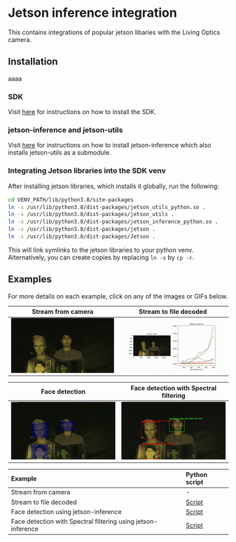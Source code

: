 # Jetson inference integration

This contains integrations of popular jetson libaries with the Living Optics camera.

## Installation
aaaa
### SDK

Visit [here](https://docs.livingoptics.com/sdk/install-guide.html) for instructions on how to install the SDK.

### jetson-inference and jetson-utils

Visit [here](https://github.com/dusty-nv/jetson-inference?tab=readme-ov-file#system-setup) for instructions on how to install jetson-inference which also installs jetson-utils as a submodule.

### Integrating Jetson libraries into the SDK venv

After installing jetson libraries, which installs it globally, run the following:

```sh
cd VENV_PATH/lib/python3.8/site-packages
ln -s /usr/lib/python3.8/dist-packages/jetson_utils_python.so .
ln -s /usr/lib/python3.8/dist-packages/jetson_utils .
ln -s /usr/lib/python3.8/dist-packages/jetson_inference_python.so .
ln -s /usr/lib/python3.8/dist-packages/jetson .
ln -s /usr/lib/python3.8/dist-packages/Jetson .
```

This will link symlinks to the jetson libraries to your python venv. Alternatively, you can create copies by replacing `ln -s` by `cp -r`.

## Examples

For more details on each example, click on any of the images or GIFs below.

Stream from camera | Stream to file decoded |
:------------: |  :----------: |
[![Stream from camera](./media/face_spoof.gif)](./notebooks/stream.ipynb)  | [![Stream to file decoded](./media/scene_with_spectra.gif)](./notebooks/stream_to_file_decoded.ipynb)  |

Face detection | Face detection with Spectral filtering |
:------------: |  :----------: |
[![Face detection](./media/face_spoof_tracking.gif)](./notebooks/face_detection.ipynb)  | [![Face detection with Spectral filtering](./media/face_spoof_tracking_with_spectral_filtering.gif)](./notebooks/face_detection_with_spectral_filtering.ipynb)  |

Example | Python script |
:--------------------|:-------|
Stream from camera | - |
Stream to file decoded | [Script](python/stream_to_file_decoded.py) |
Face detection using jetson-inference | [Script](python/face_detection.py) |
Face detection with Spectral filtering using jetson-inference | [Script](python/face_detection_with_spectral_filtering.py) |
